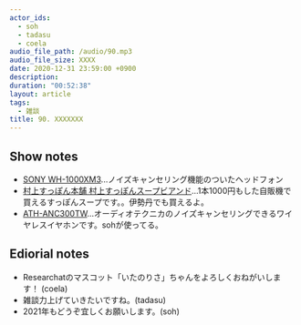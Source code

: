 ```yaml
---
actor_ids:
  - soh
  - tadasu
  - coela
audio_file_path: /audio/90.mp3
audio_file_size: XXXX
date: 2020-12-31 23:59:00 +0900
description: 
duration: "00:52:38"
layout: article
tags:
  - 雑談
title: 90. XXXXXXX
---
```


## Show notes
- [SONY WH-1000XM3](https://www.sony.jp/headphone/products/WH-1000XM3/)...ノイズキャンセリング機能のついたヘッドフォン
- [村上すっぽん本舗 村上すっぽんスープビアンド](https://www.mistore.jp/shopping/product/900000000000000000812900.html)...1本1000円もした自販機で買えるすっぽんスープです。。伊勢丹でも買えるよ。
- [ATH-ANC300TW](https://www.audio-technica.co.jp/product/ATH-ANC300TW)...オーディオテクニカのノイズキャンセリングできるワイヤレスイヤホンです。sohが使ってる。

## Ediorial notes
- Researchatのマスコット「いたのりさ」ちゃんをよろしくおねがいします！ (coela)
- 雑談力上げていきたいですね。(tadasu)
- 2021年もどうぞ宜しくお願いします。(soh)
